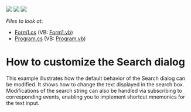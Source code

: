 <!-- default badges list -->
![](https://img.shields.io/endpoint?url=https://codecentral.devexpress.com/api/v1/VersionRange/128609931/11.1.4%2B)
[![](https://img.shields.io/badge/Open_in_DevExpress_Support_Center-FF7200?style=flat-square&logo=DevExpress&logoColor=white)](https://supportcenter.devexpress.com/ticket/details/E1659)
[![](https://img.shields.io/badge/📖_How_to_use_DevExpress_Examples-e9f6fc?style=flat-square)](https://docs.devexpress.com/GeneralInformation/403183)
<!-- default badges end -->
<!-- default file list -->
*Files to look at*:

* [Form1.cs](./CS/SearchFormCustomization/Form1.cs) (VB: [Form1.vb](./VB/SearchFormCustomization/Form1.vb))
* [Program.cs](./CS/SearchFormCustomization/Program.cs) (VB: [Program.vb](./VB/SearchFormCustomization/Program.vb))
<!-- default file list end -->
# How to customize the Search dialog


<p>This example illustrates how the default behavior of the Search dialog can be modified. It shows how to change the text displayed in the search box. Modifications of the search string can also be handled via subscribing to corresponding events, enabling you to implement shortcut mnemonics for the text input.</p>

<br/>


